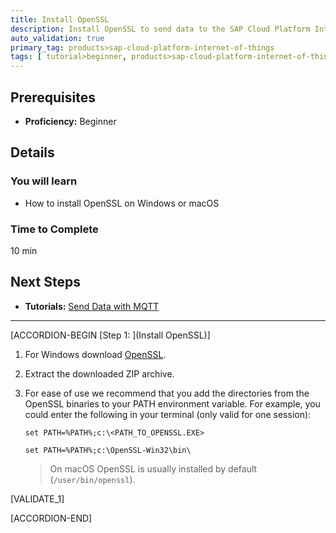 ```yaml
---
title: Install OpenSSL
description: Install OpenSSL to send data to the SAP Cloud Platform Internet of Things Service Cloud using MQTT and REST.
auto_validation: true
primary_tag: products>sap-cloud-platform-internet-of-things
tags: [ tutorial>beginner, products>sap-cloud-platform-internet-of-things, topic>internet-of-things, topic>cloud ]
---
```


<!-- loio62aa257a98114802977b98495bdb4e6d -->

## Prerequisites
 - **Proficiency:** Beginner


## Details
### You will learn
- How to install OpenSSL on Windows or macOS

### Time to Complete
10 min

## Next Steps
- **Tutorials:** [Send Data with MQTT](iot-cf-send-data-mqtt)

---

[ACCORDION-BEGIN [Step 1: ](Install OpenSSL)]

1.  For Windows download [OpenSSL](https://sourceforge.net/projects/openssl/files/latest/download).

2.  Extract the downloaded ZIP archive.

3.  For ease of use we recommend that you add the directories from the OpenSSL binaries to your PATH environment variable. For example, you could enter the following in your terminal (only valid for one session):

    `set PATH=%PATH%;c:\<PATH_TO_OPENSSL.EXE>`

    `set PATH=%PATH%;c:\OpenSSL-Win32\bin\`

    >On macOS OpenSSL is usually installed by default (`/user/bin/openssl`).


[VALIDATE_1]

[ACCORDION-END]
